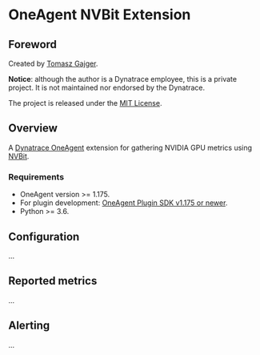 # OneAgent NVBit Extension

## Foreword

Created by [Tomasz Gajger](https://github.com/tomix86).

**Notice**: although the author is a Dynatrace employee, this is a private project. It is not maintained nor endorsed by the Dynatrace.

The project is released under the [MIT License](LICENSE).

## Overview

A [Dynatrace OneAgent](https://www.dynatrace.com/support/help/) extension for gathering NVIDIA GPU metrics using [NVBit](https://github.com/NVlabs/NVBit).

### Requirements

* OneAgent version >= 1.175.
* For plugin development: [OneAgent Plugin SDK v1.175 or newer](https://dynatrace.github.io/plugin-sdk/index.html).
* Python >= 3.6.

## Configuration

...

## Reported metrics

...

## Alerting

...